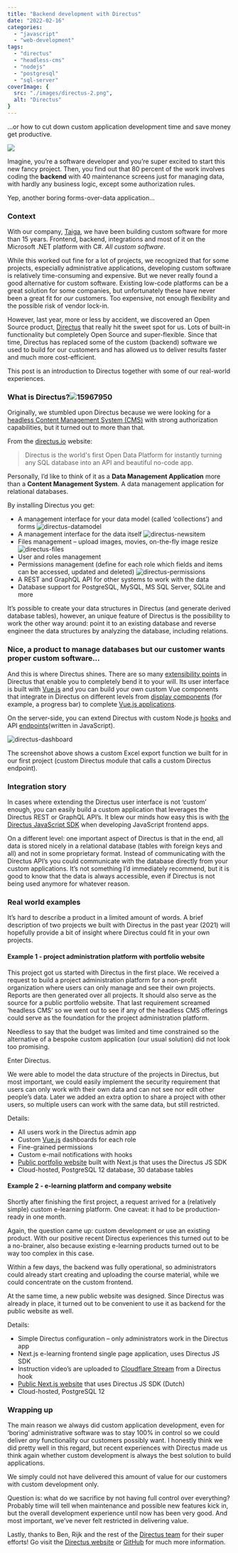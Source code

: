 ```yaml
---
title: "Backend development with Directus"
date: "2022-02-16"
categories: 
  - "javascript"
  - "web-development"
tags: 
  - "directus"
  - "headless-cms"
  - "nodejs"
  - "postgresql"
  - "sql-server"
coverImage: {
  src: "./images/directus-2.png",
  alt: "Directus"
} 
---
```


…or how to cut down custom application development time and save money get productive.

![](./images/directus-2.png)

Imagine, you’re a software developer and you’re super excited to start this new fancy project. Then, you find out that 80 percent of the work involves coding the **backend** with 40 maintenance screens just for managing data, with hardly any business logic, except some authorization rules.

Yep, another boring forms-over-data application…

### Context

With our company, [Taiga](http://taiga.nl/en), we have been building custom software for more than 15 years. Frontend, backend, integrations and most of it on the Microsoft .NET platform with C#. _All custom software_.

While this worked out fine for a lot of projects, we recognized that for some projects, especially administrative applications, developing custom software is relatively time-consuming and expensive. But we never really found a good alternative for custom software. Existing low-code platforms can be a great solution for some companies, but unfortunately these have never been a great fit for _our_ customers. Too expensive, not enough flexibility and the possible risk of vendor lock-in.

However, last year, more or less by accident, we discovered an Open Source product, [Directus](http://directus.io) that really hit the sweet spot for us. Lots of built-in functionality but completely Open Source and super-flexible. Since that time, Directus has replaced some of the custom (backend) software we used to build for our customers and has allowed us to deliver results faster and much more cost-efficient.

This post is an introduction to Directus together with some of our real-world experiences.

### What is Directus?![15967950](./images/15967950_thumb.png "15967950")

Originally, we stumbled upon Directus because we were looking for a [headless Content Management System (CMS)](https://en.wikipedia.org/wiki/Headless_content_management_system) with strong authorization capabilities, but it turned out to more than that.

From the [directus.io](http://directus.io) website:

> Directus is the world's first Open Data Platform for instantly turning any SQL database into an API and beautiful no-code app.

Personally, I’d like to think of it as a **Data Management Application** more than a **Content Management System**. A data management application for relational databases.

By installing Directus you get:

- A management interface for your data model (called ‘collections’) and forms ![directus-datamodel](./images/directus-datamodel-2.png "directus-datamodel")
- A management interface for the data itself ![directus-newsitem](./images/directus-newsitem.png "directus-newsitem")
- Files management – upload images, movies, on-the-fly image resize ![directus-files](./images/directus-files.png "directus-files")
- User and roles management
- Permissions management (define for each role which fields and items can be accessed, updated and deleted) ![directus-permissions](./images/directus-permissions.png "directus-permissions")
- A REST and GraphQL API for other systems to work with the data
- Database support for PostgreSQL, MySQL, MS SQL Server, SQLite and more

It’s possible to create your data structures in Directus (and generate derived database tables), however, an unique feature of Directus is the possibility to work the other way around: point it to an existing database and reverse engineer the data structures by analyzing the database, including relations.

### Nice, a product to manage databases but our customer wants proper custom software…

And this is where Directus shines. There are so many [extensibility points](https://docs.directus.io/extensions/introduction/) in Directus that enable you to completely bend it to your will. Its user interface is built with [Vue.js](https://vuejs.org/) and you can build your own custom Vue components that integrate in Directus on different levels from [display components](https://docs.directus.io/extensions/displays/) (for example, a progress bar) to complete [Vue.js applications](https://docs.directus.io/extensions/modules/).

On the server-side, you can extend Directus with custom Node.js [hooks](https://docs.directus.io/extensions/hooks/) and API [endpoints](https://docs.directus.io/extensions/endpoints/)(written in JavaScript).

![directus-dashboard](./images/directus-dashboard_thumb-1.png "directus-dashboard")

The screenshot above shows a custom Excel export function we built for in our first project (custom Directus module that calls a custom Directus endpoint).

### Integration story

In cases where extending the Directus user interface is not ‘custom’ enough, you can easily build a custom application that leverages the Directus REST or GraphQL API’s. It blew our minds how easy this is with [the Directus JavaScript SDK](https://docs.directus.io/reference/sdk/) when developing JavaScript frontend apps.

On a different level: one important aspect of Directus is that in the end, all data is stored nicely in a relational database (tables with foreign keys and all) and not in some proprietary format. Instead of communicating with the Directus API’s you could communicate with the database directly from your custom applications. It’s not something I’d immediately recommend, but it is good to know that the data is always accessible, even if Directus is not being used anymore for whatever reason.

### Real world examples

It’s hard to describe a product in a limited amount of words. A brief description of two projects we built with Directus in the past year (2021) will hopefully provide a bit of insight where Directus could fit in your own projects.

#### Example 1 - project administration platform with portfolio website

This project got us started with Directus in the first place. We received a request to build a project administration platform for a non-profit organization where users can only manage and see their own projects. Reports are then generated over all projects. It should also serve as the source for a public portfolio website. That last requirement screamed ‘headless CMS’ so we went out to see if any of the headless CMS offerings could serve as the foundation for the project administration platform.

Needless to say that the budget was limited and time constrained so the alternative of a bespoke custom application (our usual solution) did not look too promising.

Enter Directus.

We were able to model the data structure of the projects in Directus, but most important, we could easily implement the security requirement that users can only work with their own data and can not see nor edit other people’s data. Later we added an extra option to share a project with other users, so multiple users can work with the same data, but still restricted.

Details:

- All users work in the Directus admin app
- Custom [Vue.js](https://vuejs.org/) dashboards for each role
- Fine-grained permissions
- Custom e-mail notifications with hooks
- [Public portfolio website](https://cultuurerfgoedachterhoek.nl) built with Next.js that uses the Directus JS SDK
- Cloud-hosted, PostgreSQL 12 database, 30 database tables

#### Example 2 - e-learning platform and company website

Shortly after finishing the first project, a request arrived for a (relatively simple) custom e-learning platform. One caveat: it had to be production-ready in one month.

Again, the question came up: custom development or use an existing product. With our positive recent Directus experiences this turned out to be a no-brainer, also because existing e-learning products turned out to be way too complex in this case.

Within a few days, the backend was fully operational, so administrators could already start creating and uploading the course material, while we could concentrate on the custom frontend.

At the same time, a new public website was designed. Since Directus was already in place, it turned out to be convenient to use it as backend for the public website as well.

Details:

- Simple Directus configuration – only administrators work in the Directus app
- Next.js e-learning frontend single page application, uses Directus JS SDK
- Instruction video’s are uploaded to [Cloudflare Stream](https://www.cloudflare.com/products/cloudflare-stream/) from a Directus hook
- [Public Next.js website](https://erfgoedverbindtoldenzaal.nl) that uses Directus JS SDK (Dutch)
- Cloud-hosted, PostgreSQL 12

### Wrapping up

The main reason we always did custom application development, even for ‘boring’ administrative software was to stay 100% in control so we could deliver _any_ functionality our customers possibly want. I honestly think we did pretty well in this regard, but recent experiences with Directus made us think again whether custom development is always the best solution to build applications.

We simply could not have delivered this amount of value for our customers with custom development only.

Question is: what do we sacrifice by not having full control over everything? Probably time will tell when maintenance and possible new features kick in, but the overall development experience until now has been very good. And most important, we’ve never felt restricted in delivering value.

Lastly, thanks to Ben, Rijk and the rest of the [Directus team](https://directus.io/organization/) for their super efforts! Go visit the [Directus website](https://directus.io) or [GitHub](https://github.com/directus/directus) for much more information.
